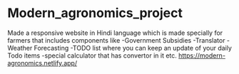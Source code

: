 # Modern_agronomics_project
Made a responsive website in Hindi language which is made specially for farmers that includes components like 
-Government Subsidies
-Translator
-Weather Forecasting
-TODO list where you can keep an update of your daily Todo items
-special calculator that has convertor in it etc. 
https://modern-agronomics.netlify.app/
